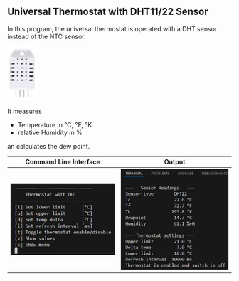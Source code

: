 ## Universal Thermostat with DHT11/22 Sensor
In this program, the universal thermostat is operated with a DHT sensor 
instead of the NTC sensor.

![DHT](images/DHT22.jpg)

It measures

- Temperature in °C, °F, °K
- relative Humidity in %

an calculates the dew point.

|Command Line Interface|Output|
|:--------------------:|:----:|
|![CLI](images/CLI.jpg)|![OUT](images/DHToutput.jpg)|